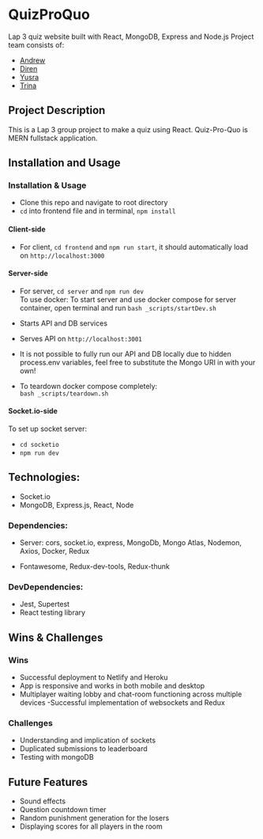 # QuizProQuo
 Lap 3 quiz website built with React, MongoDB, Express and Node.js
 Project team consists of:
 * [Andrew](https://github.com/akennedy205)
 * [Diren](https://github.com/Dnayir)
 * [Yusra](https://github.com/yusra-tahir)
 * [Trina](https://github.com/trinayau)

## Project Description
This is a Lap 3 group project to make a quiz using React.
Quiz-Pro-Quo is MERN fullstack application.

## Installation and Usage
### Installation & Usage
 * Clone this repo and navigate to root directory
 * `cd` into frontend file and in terminal, `npm install`
#### Client-side
 * For client, `cd frontend` and `npm run start`, it should automatically load on `http://localhost:3000`

#### Server-side
 * For server, `cd server` and `npm run dev`  
 To use docker:
 To start server and use docker compose for server container,  open terminal and run `bash _scripts/startDev.sh`
 * Starts API and DB services
 * Serves API on `http://localhost:3001`  
 * It is not possible to fully run our API and DB locally due to hidden process.env variables, feel free to substitute the Mongo URI in with your own!

 * To teardown docker compose completely:  
    `bash _scripts/teardown.sh` 
#### Socket.io-side
 To set up socket server:  
* `cd socketio`  
* `npm run dev`


## Technologies:
- Socket.io
- MongoDB, Express.js, React, Node

### Dependencies:
 - Server: cors, socket.io, express, MongoDb, Mongo Atlas, Nodemon, Axios, Docker, Redux

 - Fontawesome, Redux-dev-tools, Redux-thunk

### DevDependencies: 
- Jest, Supertest
- React testing library
## Wins & Challenges

### Wins
- Successful deployment to Netlify and Heroku
- App is responsive and works in both mobile and desktop
- Multiplayer waiting lobby and chat-room functioning across multiple devices
 -Successful implementation of websockets and Redux
### Challenges
- Understanding and implication of sockets
- Duplicated submissions to leaderboard
- Testing with mongoDB

## Future Features
 - Sound effects
 - Question countdown timer
 - Random punishment generation for the losers
 - Displaying scores for all players in the room

